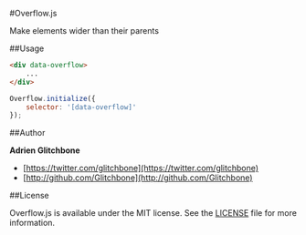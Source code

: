 #Overflow.js

Make elements wider than their parents

##Usage

```html
<div data-overflow>
    ...
</div>
```

```js
Overflow.initialize({
    selector: '[data-overflow]'
});
```

##Author

**Adrien Glitchbone**

+ [https://twitter.com/glitchbone](https://twitter.com/glitchbone)
+ [http://github.com/Glitchbone](http://github.com/Glitchbone)

##License

Overflow.js is available under the MIT license. See the [LICENSE](LICENSE) file for more information.  
